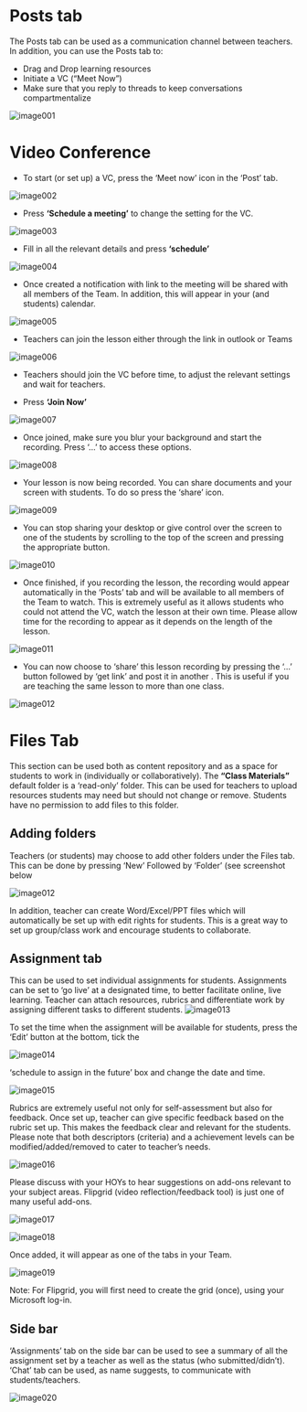 # Posts tab

The Posts tab can be used as a communication channel between teachers.
In addition, you can use the Posts tab to:

- Drag and Drop learning resources
- Initiate a VC (“Meet Now”)
- Make sure that you reply to threads to keep conversations compartmentalize

![image001](/img/image001.jpg)



# Video Conference

- To start (or set up) a VC, press the ‘Meet now’ icon in the ‘Post’ tab.

![image002](/img/image002.jpg)


- Press **‘Schedule a meeting’** to change the setting for the VC.

![image003](/img/image003.jpg)


- Fill in all the relevant details and press **‘schedule’**

![image004](/img/image005.jpg)


- Once created a notification with link to the meeting will be shared with all members of the Team. In addition, this will appear in your (and students) calendar.

![image005](/img/image006.jpg)


- Teachers can join the lesson either through the link in outlook or Teams

![image006](/img/image007.png)


- Teachers should join the VC before time, to adjust the relevant settings and wait for teachers.

- Press **‘Join Now’**

![image007](/img/image008.jpg)


- Once joined, make sure you blur your background and start the recording. Press ‘…’ to access these options.

![image008](/img/image010.jpg)


- Your lesson is now being recorded. You can share documents and your screen with students. To do so press the ‘share’ icon.

![image009](/img/image013.jpg)


- You can stop sharing your desktop or give control over the screen to one of the students by scrolling to the top of the screen and pressing the appropriate button.

![image010](/img/image016.jpg)


- Once finished, if you recording the lesson, the recording would appear automatically in the ‘Posts’ tab and will be available to all members of the Team to watch. This is extremely useful as it allows students who could not attend the VC, watch the lesson at their own time. Please allow time for the recording to appear as it depends on the length of the lesson.

![image011](/img/image019.jpg)


- You can now choose to ‘share’ this lesson recording by pressing the ‘…’ button followed by ‘get link’ and post it
	in another . This is useful if you are teaching the same lesson to more than one class.

![image012](/img/image020.jpg)


# Files Tab
This section can be used both as content repository and as a space for students to work in (individually or collaboratively).
The **“Class Materials”** default folder is a ‘read-only’ folder. This can be used for teachers to upload resources students
may need but should not change or remove. Students have no permission to add files to this folder.

##   Adding folders
Teachers (or students) may choose to add other folders under the Files tab. This can be done by pressing ‘New’ Followed by ‘Folder’ (see screenshot below

![image012](/img/image023.jpg)


In addition, teacher can create Word/Excel/PPT files which will automatically be set up with edit rights for students. This is a great way to set up group/class work and encourage students to collaborate.

## Assignment tab
This can be used to set individual assignments for students. Assignments can be set to ‘go live’ at a designated time, to better facilitate online, live learning. Teacher can attach resources, rubrics and differentiate work by assigning different tasks to different students.
![image013](/img/image024.jpg)


To set the time when the assignment will be available for students, press the ‘Edit’ button at the bottom, tick the 

![image014](/img/image025.jpg)


‘schedule to assign in the future’ box and change the date and time.

![image015](/img/image027.jpg)


Rubrics are extremely useful not only for self-assessment but also for feedback. Once set up, teacher can give specific feedback based on the rubric set up. This makes the feedback clear and relevant for the students. Please note that both descriptors (criteria) and a achievement levels can be modified/added/removed to cater to teacher’s needs.

![image016](/img/image026.jpg)


Please discuss with your HOYs to hear suggestions on add-ons relevant to your subject areas. Flipgrid (video reflection/feedback tool) is just one of many useful add-ons.

![image017](/img/image029.jpg)

![image018](/img/image028.jpg)


Once added, it will appear as one of the tabs in your Team.

![image019](/img/image030.png)


Note: For Flipgrid, you will first need to create the grid (once), using your Microsoft log-in.


## Side bar
‘Assignments’ tab on the side bar can be used to see a summary of all the assignment set by a teacher as well as the status (who submitted/didn’t).
‘Chat’ tab can be used, as name suggests, to communicate with students/teachers.

![image020](/img/image031.jpg)

